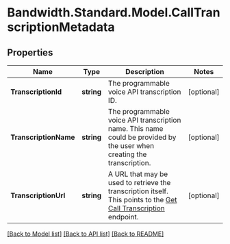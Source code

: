 # Bandwidth.Standard.Model.CallTranscriptionMetadata

## Properties

Name | Type | Description | Notes
------------ | ------------- | ------------- | -------------
**TranscriptionId** | **string** | The programmable voice API transcription ID. | [optional] 
**TranscriptionName** | **string** | The programmable voice API transcription name. This name could be provided by the user when creating the transcription. | [optional] 
**TranscriptionUrl** | **string** | A URL that may be used to retrieve the transcription itself. This points to the [Get Call Transcription](/apis/voice-apis/voice/#tag/Transcriptions/operation/getRealTimeTranscription) endpoint. | [optional] 

[[Back to Model list]](../README.md#documentation-for-models) [[Back to API list]](../README.md#documentation-for-api-endpoints) [[Back to README]](../README.md)

